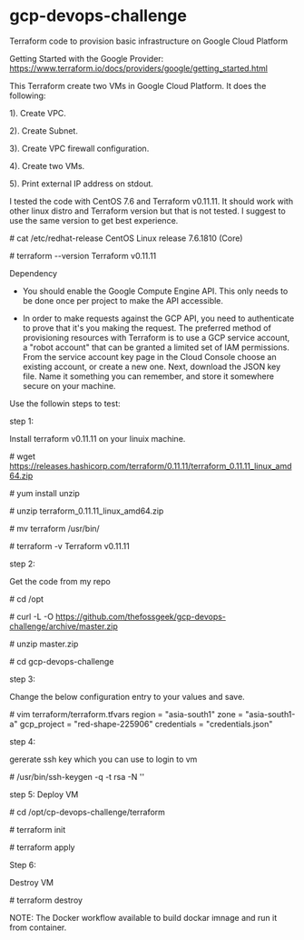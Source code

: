 # gcp-devops-challenge
Terraform code to provision basic infrastructure on Google Cloud Platform 

Getting Started with the Google Provider: https://www.terraform.io/docs/providers/google/getting_started.html

This Terraform create two VMs in Google Cloud Platform.  It does the following:

1). Create VPC.

2). Create Subnet.

3). Create VPC firewall configuration.

4). Create two VMs.

5). Print external IP address on stdout.

I tested the code with CentOS 7.6 and Terraform v0.11.11. It should work with other linux distro and Terraform version but that is not tested. I suggest to use the same version to get best experience. 

\# cat /etc/redhat-release 
CentOS Linux release 7.6.1810 (Core) 

\# terraform --version
Terraform v0.11.11

Dependency

- You should enable the Google Compute Engine API. This only needs to be done once per project to make the API accessible.

- In order to make requests against the GCP API, you need to authenticate to prove that it's you making the request. The preferred method of provisioning resources with Terraform is to use a GCP service account, a "robot account" that can be granted a limited set of IAM permissions. From the service account key page in the Cloud Console choose an existing account, or create a new one. Next, download the JSON key file. Name it something you can remember, and store it somewhere secure on your machine.

Use the followin steps to test:

step 1: 

Install terraform v0.11.11 on your linuix machine.

\# wget https://releases.hashicorp.com/terraform/0.11.11/terraform_0.11.11_linux_amd64.zip

\# yum install unzip

\# unzip terraform_0.11.11_linux_amd64.zip 

\# mv terraform /usr/bin/

\# terraform -v
Terraform v0.11.11

step 2:

Get the code from my repo

\# cd /opt

\# curl -L -O https://github.com/thefossgeek/gcp-devops-challenge/archive/master.zip

\# unzip master.zip

\# cd gcp-devops-challenge

step 3:

Change the below configuration entry to your values and save.

\# vim terraform/terraform.tfvars 
region           = "asia-south1"
zone             = "asia-south1-a"
gcp_project      = "red-shape-225906"
credentials      = "credentials.json"

step 4:

gererate ssh key which you can use to login to vm

\# /usr/bin/ssh-keygen -q -t rsa -N ''

step 5:
Deploy VM

\# cd /opt/cp-devops-challenge/terraform

\# terraform init

\# terraform apply

Step 6:

Destroy VM

\# terraform destroy

NOTE: The Docker workflow available to build dockar imnage and run it from container.


